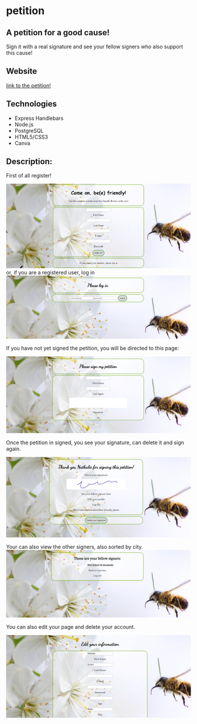 # petition

## A petition for a good cause! 
Sign it with a real signature and see your fellow signers who also support this cause!
## Website

[link to the petition!](https://beefriendly.herokuapp.com/register)

## Technologies

* Express Handlebars
* Node.js
* PostgreSQL
* HTML5/CSS3
* Canva 

## Description: 

First of all register!  

![Start](/imgsRM/BeeFriendlyStart.PNG)
or, if you are a registered user, log in 
![Start](/imgsRM/BeeFriendlyLogin.PNG)

If you have not yet signed the petition, you will be directed to this page: 

![Selection](/imgsRM/BeeFriendlySign.PNG)

Once the petition in signed, you see your signature, can delete it and sign again. 

![Selection](/imgsRM/BeeFriendlySinged.PNG)

Your can also view the other signers,  also sorted by city. 
![Selection](/imgsRM/BeeFriendlyList.PNG)

You can also edit your page and delete your account.

![Selection](/imgsRM/BeeFriendlyEdit.PNG)


